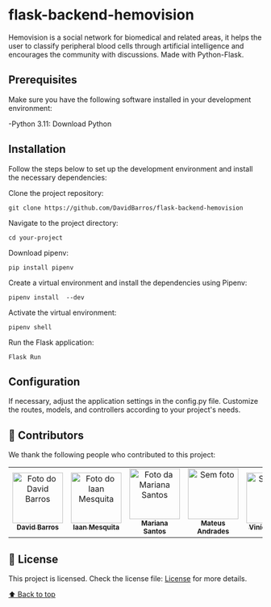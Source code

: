 # flask-backend-hemovision

Hemovision is a social network for biomedical and related areas, it helps the user to classify peripheral blood cells through artificial intelligence and encourages the community with discussions. Made with Python-Flask.

## Prerequisites

Make sure you have the following software installed in your development environment:

-Python 3.11: Download Python

## Installation

Follow the steps below to set up the development environment and install the necessary dependencies:

Clone the project repository:

```
git clone https://github.com/DavidBarros/flask-backend-hemovision
```

Navigate to the project directory:

```
cd your-project
```

Download pipenv:

```
pip install pipenv
```

Create a virtual environment and install the dependencies using Pipenv:

```
pipenv install  --dev
```

Activate the virtual environment:

```
pipenv shell
```

Run the Flask application:

```
Flask Run
```

## Configuration

If necessary, adjust the application settings in the config.py file.
Customize the routes, models, and controllers according to your project's needs.

## 🤝 Contributors

We thank the following people who contributed to this project:

<table>
  <tr>
    <td align="center">
      <a href="https://github.com/DavidBarros">
        <img src="https://avatars.githubusercontent.com/u/10636054?v=4" width="100px;" alt="Foto do David Barros"/><br>
        <sub>
          <b>David Barros</b>
        </sub>
      </a>
    </td>
      <td align="center">
      <a href="https://github.com/ianitow">
        <img src="https://avatars.githubusercontent.com/u/70171075?v=4" width="100px;" alt="Foto do Iaan Mesquita"/><br>
        <sub>
          <b>Iaan Mesquita</b>
        </sub>
      </a>
    </td>
      <td align="center">
      <a href="https://github.com/MarianaDourado">
        <img src="https://avatars.githubusercontent.com/u/30739212?v=4" width="100px;" alt="Foto da Mariana Santos"/><br>
        <sub>
          <b>Mariana Santos</b>
        </sub>
      </a>
    </td>
    <td align="center">
      <a href="#">
        <img src="https://ui-avatars.com/api/?name=Mateus+Andrades" width="100px;" alt="Sem foto"/><br>
        <sub>
          <b>Mateus Andrades</b>
        </sub>
      </a>
    </td>
      <td align="center">
      <a href="#">
        <img src="https://ui-avatars.com/api/?name=Vinicius+Patto" width="100px;" alt="Sem foto"/><br>
        <sub>
          <b>Vinícius Patto</b>
        </sub>
      </a>
    </td>
    <td align="center">
      <a href="#">
       <img src="https://ui-avatars.com/api/?name=William+Bertemes" width="100px;" alt="Sem foto"/><br>
        <sub>
          <b>William Bertemes</b>
        </sub>
      </a>
    </td>
  </tr>
</table>

## 📝 License

This project is licensed. Check the license file: [License](LICENSE.md) for more details.

[⬆ Back to top](#hemovision-app)<br>
